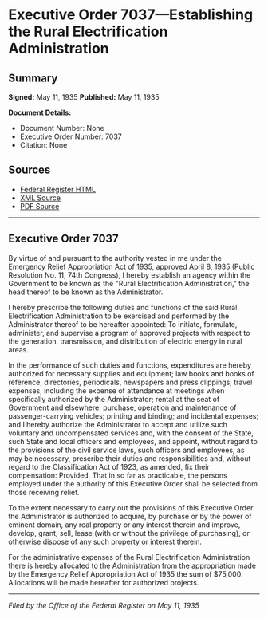 # Executive Order 7037—Establishing the Rural Electrification Administration

## Summary

**Signed:** May 11, 1935
**Published:** May 11, 1935

**Document Details:**
- Document Number: None
- Executive Order Number: 7037
- Citation: None

## Sources
- [Federal Register HTML](https://www.presidency.ucsb.edu/documents/executive-order-7037-establishing-the-rural-electrification-administration)
- [XML Source](None)
- [PDF Source](None)

---

## Executive Order 7037

By virtue of and pursuant to the authority vested in me under the Emergency Relief Appropriation Act of 1935, approved April 8, 1935 (Public Resolution No. 11, 74th Congress), I hereby establish an agency within the Government to be known as the "Rural Electrification Administration," the head thereof to be known as the Administrator.

I hereby prescribe the following duties and functions of the said Rural Electrification Administration to be exercised and performed by the Administrator thereof to be hereafter appointed:
To initiate, formulate, administer, and supervise a program of approved projects with respect to the generation, transmission, and distribution of electric energy in rural areas.

In the performance of such duties and functions, expenditures are hereby authorized for necessary supplies and equipment; law books and books of reference, directories, periodicals, newspapers and press clippings; travel expenses, including the expense of attendance at meetings when specifically authorized by the Administrator; rental at the seat of Government and elsewhere; purchase, operation and maintenance of passenger-carrying vehicles; printing and binding; and incidental expenses; and I hereby authorize the Administrator to accept and utilize such voluntary and uncompensated services and, with the consent of the State, such State and local officers and employees, and appoint, without regard to the provisions of the civil service laws, such officers and employees, as may be necessary, prescribe their duties and responsibilities and, without regard to the Classification Act of 1923, as amended, fix their compensation: Provided, That in so far as practicable, the persons employed under the authority of this Executive Order shall be selected from those receiving relief.

To the extent necessary to carry out the provisions of this Executive Order the Administrator is authorized to acquire, by purchase or by the power of eminent domain, any real property or any interest therein and improve, develop, grant, sell, lease (with or without the privilege of purchasing), or otherwise dispose of any such property or interest therein.

For the administrative expenses of the Rural Electrification Administration there is hereby allocated to the Administration from the appropriation made by the Emergency Relief Appropriation Act of 1935 the sum of $75,000. Allocations will be made hereafter for authorized projects.

---

*Filed by the Office of the Federal Register on May 11, 1935*

